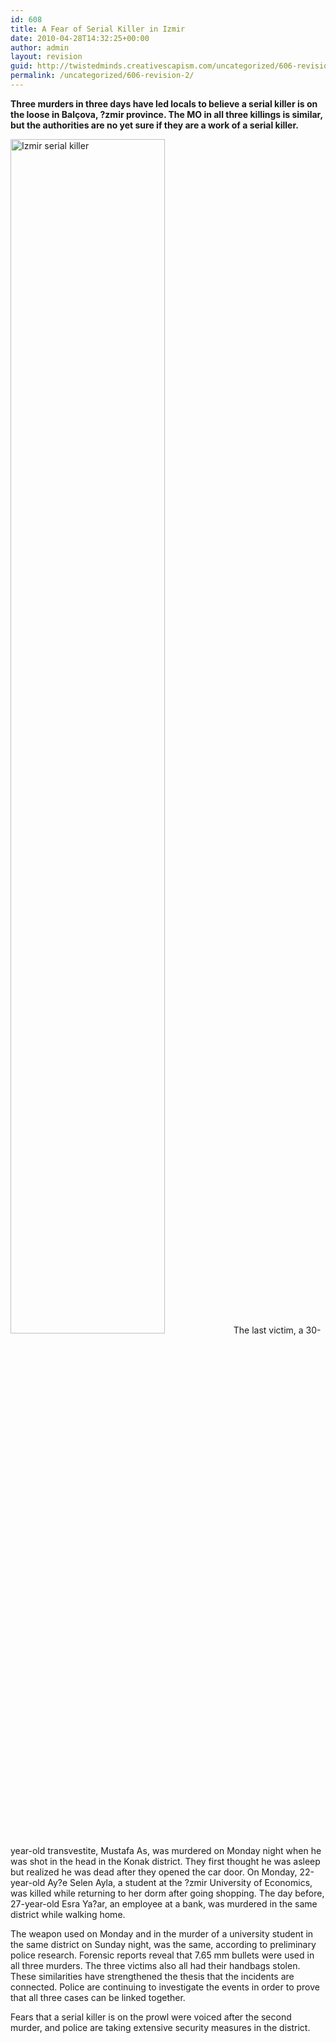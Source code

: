 ```yaml
---
id: 608
title: A Fear of Serial Killer in Izmir
date: 2010-04-28T14:32:25+00:00
author: admin
layout: revision
guid: http://twistedminds.creativescapism.com/uncategorized/606-revision-2/
permalink: /uncategorized/606-revision-2/
---
```

<p class="dropcap-first">
  <strong>Three murders in three days have led locals to believe a serial killer is on the loose in Balçova, ?zmir province. The MO in all three killings is similar, but the authorities are no yet sure if they are a work of a serial killer.</strong>
</p>

<img src="img/post/IzmirSerialKiller.jpg" title="A computer generated image of the alleged serial killer" alt="Izmir serial killer" width="70%" class="left" /> The last victim, a 30-year-old transvestite, Mustafa As, was murdered on Monday night when he was shot in the head in the Konak district. They first thought he was asleep but realized he was dead after they opened the car door. On Monday, 22-year-old Ay?e Selen Ayla, a student at the ?zmir University of Economics, was killed while returning to her dorm after going shopping. The day before, 27-year-old Esra Ya?ar, an employee at a bank, was murdered in the same district while walking home. 

The weapon used on Monday and in the murder of a university student in the same district on Sunday night, was the same, according to preliminary police research. Forensic reports reveal that 7.65 mm bullets were used in all three murders. The three victims also all had their handbags stolen. These similarities have strengthened the thesis that the incidents are connected. Police are continuing to investigate the events in order to prove that all three cases can be linked together.

Fears that a serial killer is on the prowl were voiced after the second murder, and police are taking extensive security measures in the district.